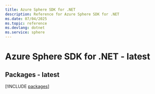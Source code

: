 ```yaml
---
title: Azure Sphere SDK for .NET
description: Reference for Azure Sphere SDK for .NET
ms.date: 07/04/2025
ms.topic: reference
ms.devlang: dotnet
ms.service: sphere
---
```

# Azure Sphere SDK for .NET - latest
## Packages - latest
[!INCLUDE [packages](sphere-index.md)]
